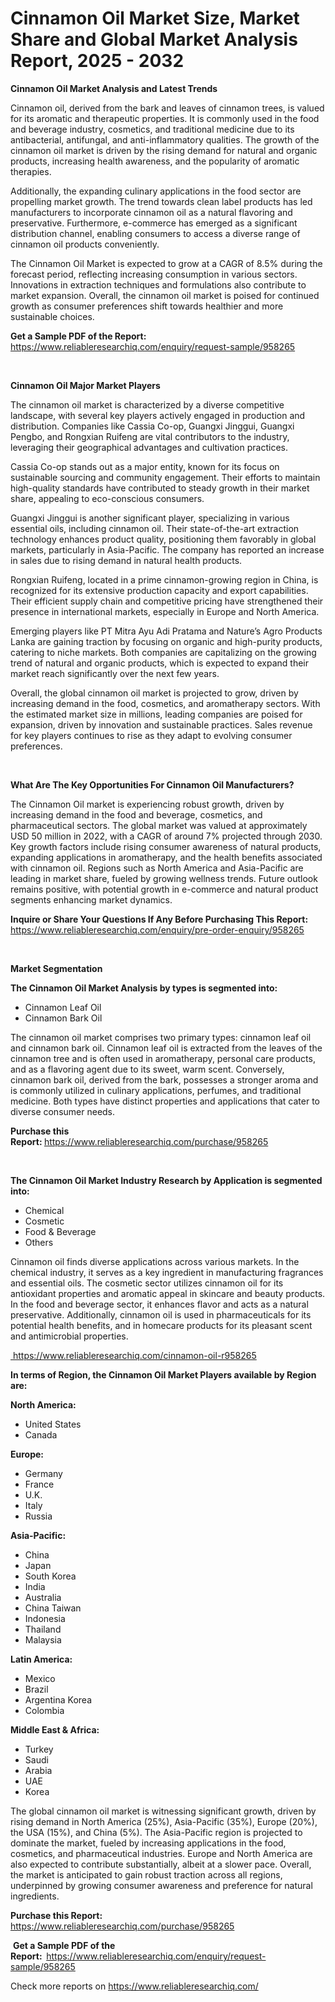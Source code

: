 <p><h1>Cinnamon Oil Market Size, Market Share and Global Market Analysis Report, 2025 - 2032</h1></p><p><strong>Cinnamon Oil Market Analysis and Latest Trends</strong></p>
<p><p>Cinnamon oil, derived from the bark and leaves of cinnamon trees, is valued for its aromatic and therapeutic properties. It is commonly used in the food and beverage industry, cosmetics, and traditional medicine due to its antibacterial, antifungal, and anti-inflammatory qualities. The growth of the cinnamon oil market is driven by the rising demand for natural and organic products, increasing health awareness, and the popularity of aromatic therapies.</p><p>Additionally, the expanding culinary applications in the food sector are propelling market growth. The trend towards clean label products has led manufacturers to incorporate cinnamon oil as a natural flavoring and preservative. Furthermore, e-commerce has emerged as a significant distribution channel, enabling consumers to access a diverse range of cinnamon oil products conveniently.</p><p>The Cinnamon Oil Market is expected to grow at a CAGR of 8.5% during the forecast period, reflecting increasing consumption in various sectors. Innovations in extraction techniques and formulations also contribute to market expansion. Overall, the cinnamon oil market is poised for continued growth as consumer preferences shift towards healthier and more sustainable choices.</p></p>
<p><strong>Get a Sample PDF of the Report:&nbsp;</strong> <a href="https://www.reliableresearchiq.com/enquiry/request-sample/958265?utm_campaign=1170&utm_medium=2&utm_source=Github&utm_content=ia&utm_term=30012025&utm_id=cinnamon-oil">https://www.reliableresearchiq.com/enquiry/request-sample/958265</a></p>
<p>&nbsp;</p>
<p><strong>Cinnamon Oil Major Market Players</strong></p>
<p><p>The cinnamon oil market is characterized by a diverse competitive landscape, with several key players actively engaged in production and distribution. Companies like Cassia Co-op, Guangxi Jinggui, Guangxi Pengbo, and Rongxian Ruifeng are vital contributors to the industry, leveraging their geographical advantages and cultivation practices. </p><p>Cassia Co-op stands out as a major entity, known for its focus on sustainable sourcing and community engagement. Their efforts to maintain high-quality standards have contributed to steady growth in their market share, appealing to eco-conscious consumers.</p><p>Guangxi Jinggui is another significant player, specializing in various essential oils, including cinnamon oil. Their state-of-the-art extraction technology enhances product quality, positioning them favorably in global markets, particularly in Asia-Pacific. The company has reported an increase in sales due to rising demand in natural health products.</p><p>Rongxian Ruifeng, located in a prime cinnamon-growing region in China, is recognized for its extensive production capacity and export capabilities. Their efficient supply chain and competitive pricing have strengthened their presence in international markets, especially in Europe and North America.</p><p>Emerging players like PT Mitra Ayu Adi Pratama and Nature’s Agro Products Lanka are gaining traction by focusing on organic and high-purity products, catering to niche markets. Both companies are capitalizing on the growing trend of natural and organic products, which is expected to expand their market reach significantly over the next few years.</p><p>Overall, the global cinnamon oil market is projected to grow, driven by increasing demand in the food, cosmetics, and aromatherapy sectors. With the estimated market size in millions, leading companies are poised for expansion, driven by innovation and sustainable practices. Sales revenue for key players continues to rise as they adapt to evolving consumer preferences.</p></p>
<p>&nbsp;</p>
<p><strong>What Are The Key Opportunities For Cinnamon Oil Manufacturers?</strong></p>
<p><p>The Cinnamon Oil market is experiencing robust growth, driven by increasing demand in the food and beverage, cosmetics, and pharmaceutical sectors. The global market was valued at approximately USD 50 million in 2022, with a CAGR of around 7% projected through 2030. Key growth factors include rising consumer awareness of natural products, expanding applications in aromatherapy, and the health benefits associated with cinnamon oil. Regions such as North America and Asia-Pacific are leading in market share, fueled by growing wellness trends. Future outlook remains positive, with potential growth in e-commerce and natural product segments enhancing market dynamics.</p></p>
<p><strong>Inquire or Share Your Questions If Any Before Purchasing This Report:</strong> <a href="https://www.reliableresearchiq.com/enquiry/pre-order-enquiry/958265?utm_campaign=1170&utm_medium=2&utm_source=Github&utm_content=ia&utm_term=30012025&utm_id=cinnamon-oil">https://www.reliableresearchiq.com/enquiry/pre-order-enquiry/958265</a></p>
<p>&nbsp;</p>
<p><strong>Market Segmentation</strong></p>
<p><strong>The Cinnamon Oil Market Analysis by types is segmented into:</strong></p>
<p><ul><li>Cinnamon Leaf Oil</li><li>Cinnamon Bark Oil</li></ul></p>
<p><p>The cinnamon oil market comprises two primary types: cinnamon leaf oil and cinnamon bark oil. Cinnamon leaf oil is extracted from the leaves of the cinnamon tree and is often used in aromatherapy, personal care products, and as a flavoring agent due to its sweet, warm scent. Conversely, cinnamon bark oil, derived from the bark, possesses a stronger aroma and is commonly utilized in culinary applications, perfumes, and traditional medicine. Both types have distinct properties and applications that cater to diverse consumer needs.</p></p>
<p><strong>Purchase this Report:&nbsp;</strong><a href="https://www.reliableresearchiq.com/purchase/958265?utm_campaign=1170&utm_medium=2&utm_source=Github&utm_content=ia&utm_term=30012025&utm_id=cinnamon-oil">https://www.reliableresearchiq.com/purchase/958265</a></p>
<p>&nbsp;</p>
<p><strong>The Cinnamon Oil Market Industry Research by Application is segmented into:</strong></p>
<p><ul><li>Chemical</li><li>Cosmetic</li><li>Food & Beverage</li><li>Others</li></ul></p>
<p><p>Cinnamon oil finds diverse applications across various markets. In the chemical industry, it serves as a key ingredient in manufacturing fragrances and essential oils. The cosmetic sector utilizes cinnamon oil for its antioxidant properties and aromatic appeal in skincare and beauty products. In the food and beverage sector, it enhances flavor and acts as a natural preservative. Additionally, cinnamon oil is used in pharmaceuticals for its potential health benefits, and in homecare products for its pleasant scent and antimicrobial properties.</p></p>
<p><a href="https://www.reliableresearchiq.com/cinnamon-oil-r958265?utm_campaign=1170&utm_medium=2&utm_source=Github&utm_content=ia&utm_term=30012025&utm_id=cinnamon-oil">&nbsp;https://www.reliableresearchiq.com/cinnamon-oil-r958265</a></p>
<p><strong>In terms of Region, the Cinnamon Oil Market Players available by Region are:</strong></p>
<p>
    <p> <strong> North America: </strong>
        <ul>
            <li>United States</li>
            <li>Canada</li>
        </ul>
        </p> 
    <p> <strong> Europe: </strong>
        <ul>
            <li>Germany</li>
            <li>France</li>
            <li>U.K.</li>
            <li>Italy</li>
            <li>Russia</li>
        </ul>
        </p> 
    <p> <strong> Asia-Pacific: </strong>
        <ul>
            <li>China</li>
            <li>Japan</li>
            <li>South Korea</li>
            <li>India</li>
            <li>Australia</li>
            <li>China Taiwan</li>
            <li>Indonesia</li>
            <li>Thailand</li>
            <li>Malaysia</li>
        </ul>
        </p> 
    <p> <strong> Latin America: </strong>
        <ul>
            <li>Mexico</li>
            <li>Brazil</li>
            <li>Argentina Korea</li>
            <li>Colombia</li>
        </ul>
        </p> 
    <p> <strong> Middle East & Africa: </strong>
        <ul>
            <li>Turkey</li>
            <li>Saudi</li>
            <li>Arabia</li>
            <li>UAE</li>
            <li>Korea</li>
        </ul>
    </p>
    </p>
<p><p>The global cinnamon oil market is witnessing significant growth, driven by rising demand in North America (25%), Asia-Pacific (35%), Europe (20%), the USA (15%), and China (5%). The Asia-Pacific region is projected to dominate the market, fueled by increasing applications in the food, cosmetics, and pharmaceutical industries. Europe and North America are also expected to contribute substantially, albeit at a slower pace. Overall, the market is anticipated to gain robust traction across all regions, underpinned by growing consumer awareness and preference for natural ingredients.</p></p>
<p><strong>Purchase this Report: </strong><a href="https://www.reliableresearchiq.com/purchase/958265?utm_campaign=1170&utm_medium=2&utm_source=Github&utm_content=ia&utm_term=30012025&utm_id=cinnamon-oil">https://www.reliableresearchiq.com/purchase/958265</a></p>
<p>&nbsp;<strong>Get a Sample PDF of the Report:&nbsp;&nbsp;</strong><a href="https://www.reliableresearchiq.com/enquiry/request-sample/958265?utm_campaign=1170&utm_medium=2&utm_source=Github&utm_content=ia&utm_term=30012025&utm_id=cinnamon-oil">https://www.reliableresearchiq.com/enquiry/request-sample/958265</a></p>
<p><strong></strong></p>
<p>Check more reports on <a href="https://www.reliableresearchiq.com/?utm_campaign=1170&utm_medium=2&utm_source=Github&utm_content=ia&utm_term=30012025&utm_id=cinnamon-oil">https://www.reliableresearchiq.com/</a></p>